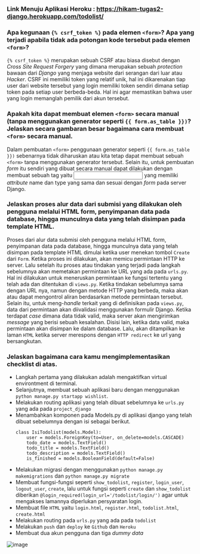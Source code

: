 ### Link Menuju Aplikasi Heroku : https://hikam-tugas2-django.herokuapp.com/todolist/

### Apa kegunaan `{% csrf_token %}` pada elemen `<form>`? Apa yang terjadi apabila tidak ada potongan kode tersebut pada elemen `<form>`?
`{% csrf_token %}` merupakan sebuah CSRF atau biasa disebut dengan *Cross Site Request Forgery* yang dimana merupakan sebuah *protection* bawaan dari *Django* yang menjaga website dari serangan dari luar atau *Hacker*. CSRF ini memiliki token yang relatif unik, hal ini dikarenakan tiap user dari website tersebut yang login memiliki token sendiri dimana setiap token pada setiap user berbeda-beda. Hal ini agar memastikan bahwa user yang login memanglah pemilik dari akun tersebut. 
  
### Apakah kita dapat membuat elemen `<form>` secara manual (tanpa menggunakan generator seperti `{{ form.as_table }})`? Jelaskan secara gambaran besar bagaimana cara membuat `<form>` secara manual.
Dalam pembuatan `<form>` penggunaan generator seperti `{{ form.as_table }})` sebenarnya tidak diharuskan atau kita tetap dapat membuat sebuah `<form>` tanpa menggunakan generator tersebut.
Selain itu, untuk pembuatan *form* itu sendiri yang dibuat secara manual dapat dilakukan dengan membuat sebuah tag yaitu <input> yang memiliki *attribute* name dan type yang sama dan sesuai dengan *form* pada server Django.

### Jelaskan proses alur data dari submisi yang dilakukan oleh pengguna melalui HTML form, penyimpanan data pada database, hingga munculnya data yang telah disimpan pada template HTML.
Proses dari alur data submisi oleh pengguna melalui HTML form, penyimpanan data pada database, hingga munculnya data yang telah disimpan pada template HTML dimulai ketika user menekan tombol `Create` dari `Form`. Ketika proses ini dilakukan, akan memicu permintaan HTTP ke server. Lalu setelah itu proses atau tindakan yang terjadi pada langkah sebelumnya akan memetakan permintaan ke URL yang ada pada `urls.py`. Hal ini dilakukan untuk meneruskan permintaan ke fungsi tertentu yang telah ada dan ditentukan di `views.py`. Ketika tindakan sebelumnya sama dengan URL nya, namun dengan metode HTTP yang berbeda, maka akan atau dapat mengontrol aliran berdasarkan metode permintaan tersebut. Selain itu, untuk meng-*handle* terkait yang di definisikan pada `views.py`, data dari permintaan akan diivalidasi menggunakan formulir Django. Ketika terdapat *case* dimana data tidak valid, maka server akan mengirimkan *message* yang berisi sebuah kesalahan. Disisi lain, ketika data valid, maka permintaan akan disimpan ke dalam database. Lalu, akan ditampilkan ke laman `HTML` ketika server merespons dengan `HTTP redirect` ke url yang bersangkutan.

### Jelaskan bagaimana cara kamu mengimplementasikan checklist di atas.
- Langkah pertama yang dilakukan adalah mengaktifkan virtual environtment di terminal.
- Selanjutnya, membuat sebuah aplikasi baru dengan menggunakan `python manage.py startapp wishlist`.
- Melakukan routing aplikasi yang telah dibuat sebelumnya ke `urls.py` yang ada pada `project_django`
- Menambahkan komponen pada Models.py di aplikasi django yang telah dibuat sebelumnya dengan isi sebagai berikut.
    ```
    class IsiTodolist(models.Model):
        user = models.ForeignKey(to=User, on_delete=models.CASCADE)
        todo_date = models.TextField()
        todo_title = models.TextField()
        todo_description = models.TextField()
        is_finished = models.BooleanField(default=False)
    ```
- Melakukan migrasi dengan menggunakan `python manage.py makemigrations` dan `python manage.py migrate`
- Membuat fungsi-fungsi seperti `show_todolist`, `register`, `login_user`, `logout_user`, `create`, lalu untuk fungsi seperti `create` dan `show_todolist` diberikan `@login_required(login_url='/todolist/login/')` agar untuk mengakses lamannya diperlukan persyaratan login.
- Membuat file `HTML` yaitu `login.html`, `register.html`, `todolist.html`, `create.html`
- Melakukan routing pada `urls.py` yang ada pada `todolist`
- Melakukan `push` dan `deploy` ke `Github` dan `Heroku`
- Membuat dua akun pengguna dan tiga *dummy data*

![image](https://user-images.githubusercontent.com/96283916/192886953-14e1e576-2d65-4c63-bdb6-5a8dfdc3dc43.png)
